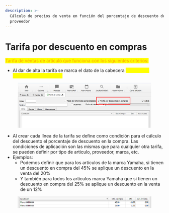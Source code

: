 ```yaml
---
description: >-
  Cálculo de precios de venta en función del porcentaje de descuento del
  proveedor
---
```


# Tarifa por descuento en compras

<mark style="color:orange;">Tarifa de ventas de artículo que funciona con los siguientes criterios:</mark>

* Al dar de alta la tarifa se marca el dato de la cabecera <mark style="color:yellow;">" Tarifa por descuento en compras"</mark>

<figure><img src="../../../../.gitbook/assets/imagen.png" alt=""><figcaption></figcaption></figure>

* Al crear cada línea de la tarifa se define como condición para el cálculo del descuento el porcentaje de descuento en la compra. Las condiciones de aplicación son las mismas que para cualquier otra tarifa, se pueden definir por tipo de articulo, proveedor, marca, etc.
* Ejemplos:
  * Podemos definir que para los artículos de la marca Yamaha, si tienen un descuento en compra del 45% se aplique un descuento en la venta del 20%
  * Y también para todos los artículos marca Yamaha que si tienen un descuento en compra del 25% se aplique un descuento en la venta de un 12%

<figure><img src="../../../../.gitbook/assets/imagen (1).png" alt=""><figcaption></figcaption></figure>
